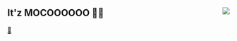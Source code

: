 ## It'z MOCOOOOOO 💖✨ <img align="right" src="https://media.discordapp.net/attachments/662625274474659850/783020862404165652/d8p27j1-2b080c34-b5bb-4b30-99c5-cf095817a0a4.png">
<a href="https://github.com/SiddhantManze" title="Github">🌟</a>
